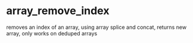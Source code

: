 array_remove_index
==================

removes an index of an array, using array splice and concat, returns new array, only works on deduped arrays
